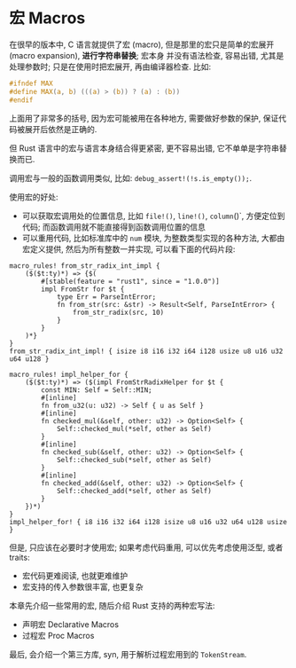 # 宏 Macros

在很早的版本中, C 语言就提供了宏 (macro), 但是那里的宏只是简单的宏展开(macro expansion), **进行字符串替换**; 宏本身
并没有语法检查, 容易出错, 尤其是处理参数时; 只是在使用时把宏展开, 再由编译器检查. 比如:

```C
#ifndef MAX
#define MAX(a, b) (((a) > (b)) ? (a) : (b))
#endif
```

上面用了非常多的括号, 因为宏可能被用在各种地方, 需要做好参数的保护, 保证代码被展开后依然是正确的.

但 Rust 语言中的宏与语言本身结合得更紧密, 更不容易出错, 它不单单是字符串替换而已.

调用宏与一般的函数调用类似, 比如: `debug_assert!(!s.is_empty());`.

使用宏的好处:

- 可以获取宏调用处的位置信息, 比如 `file!()`, `line!()`, `column`()`, 方便定位到代码; 而函数调用就不能直接得到函数调用位置的信息
- 可以重用代码, 比如标准库中的 `num` 模块, 为整数类型实现的各种方法, 大都由宏定义提供, 然后为所有整数一并实现,
  可以看下面的代码片段:

```rust, ignore
macro_rules! from_str_radix_int_impl {
    ($($t:ty)*) => {$(
        #[stable(feature = "rust1", since = "1.0.0")]
        impl FromStr for $t {
            type Err = ParseIntError;
            fn from_str(src: &str) -> Result<Self, ParseIntError> {
                from_str_radix(src, 10)
            }
        }
    )*}
}
from_str_radix_int_impl! { isize i8 i16 i32 i64 i128 usize u8 u16 u32 u64 u128 }

macro_rules! impl_helper_for {
    ($($t:ty)*) => ($(impl FromStrRadixHelper for $t {
        const MIN: Self = Self::MIN;
        #[inline]
        fn from_u32(u: u32) -> Self { u as Self }
        #[inline]
        fn checked_mul(&self, other: u32) -> Option<Self> {
            Self::checked_mul(*self, other as Self)
        }
        #[inline]
        fn checked_sub(&self, other: u32) -> Option<Self> {
            Self::checked_sub(*self, other as Self)
        }
        #[inline]
        fn checked_add(&self, other: u32) -> Option<Self> {
            Self::checked_add(*self, other as Self)
        }
    })*)
}
impl_helper_for! { i8 i16 i32 i64 i128 isize u8 u16 u32 u64 u128 usize }
```

但是, 只应该在必要时才使用宏; 如果考虑代码重用, 可以优先考虑使用泛型, 或者 traits:

- 宏代码更难阅读, 也就更难维护
- 宏支持的传入参数很丰富, 也更复杂

本章先介绍一些常用的宏, 随后介绍 Rust 支持的两种宏写法:

- 声明宏 Declarative Macros
- 过程宏 Proc Macros

最后, 会介绍一个第三方库, syn, 用于解析过程宏用到的 `TokenStream`.